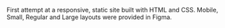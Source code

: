 First attempt at a responsive, static site built with HTML and CSS. Mobile, Small, Regular and Large layouts were provided in Figma. 
